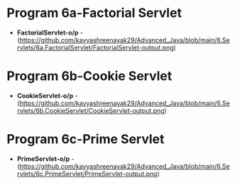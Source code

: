# Program 6a-Factorial Servlet
- **FactorialServlet-o/p** -(https://github.com/kavyashreenayak29/Advanced_Java/blob/main/6.Servlets/6a.FactorialServlet/FactorialServlet-output.png)
# Program 6b-Cookie Servlet
- **CookieServlet-o/p** -(https://github.com/kavyashreenayak29/Advanced_Java/blob/main/6.Servlets/6b.CookieServlet/CookieServlet-output.png)
# Program 6c-Prime Servlet
- **PrimeServlet-o/p** -(https://github.com/kavyashreenayak29/Advanced_Java/blob/main/6.Servlets/6c.PrimeServlet/PrimeServlet-output.png)
